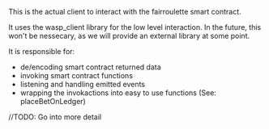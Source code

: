 This is the actual client to interact with the fairroulette smart contract.

It uses the wasp_client library for the low level interaction. In the future, this won't be nessecary,
as we will provide an external library at some point.   


It is responsible for: 
* de/encoding smart contract returned data
* invoking smart contract functions
* listening and handling emitted events
* wrapping the invokactions into easy to use functions (See: placeBetOnLedger)

//TODO: Go into more detail
